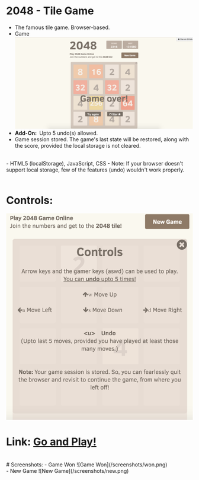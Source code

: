 # 2048 - Tile Game
 - The famous tile game. Browser-based.
 - Game ![Game Over](/screenshots/gameover.png)<br/>
 - <b>Add-On:&nbsp;</b> Upto 5 undo(s) allowed.
 - Game session stored. The game's last state will be restored, along with the score, provided the local storage is not cleared.
 <br/>
 - HTML5 (localStorage), JavaScript, CSS
 - Note: If your browser doesn't support local storage, few of the features (undo) wouldn't work properly.
 <br/> <br />

# Controls:
  ![Controls](/screenshots/controls.png)
 <br/> 
# Link: [Go and Play!](https://pratulyab.github.io/2048)
<br/>
# Screenshots:
- Game Won ![Game Won](/screenshots/won.png)<br/>
- New Game  ![New Game](/screenshots/new.png)<br/>
